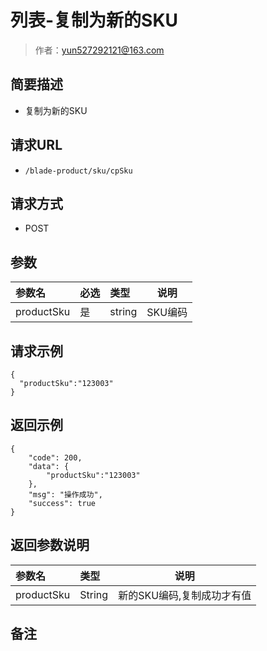 # 列表-复制为新的SKU

> 作者：yun527292121@163.com

## 简要描述

- 复制为新的SKU

## 请求URL
- ` /blade-product/sku/cpSku `
  
## 请求方式
- POST 

## 参数

|参数名|必选|类型|说明|
|:----    |:---|:----- |-----   |
|productSku |是  |string |SKU编码

## 请求示例 

``` 
{
  "productSku":"123003"
}
```

## 返回示例 

``` 
{
    "code": 200,
    "data": {
        "productSku":"123003"
    },
    "msg": "操作成功",
    "success": true
}
```

## 返回参数说明 

|参数名|类型|说明|
|:-----  |:-----|-----                           |
|productSku |String   |新的SKU编码,复制成功才有值  |

## 备注